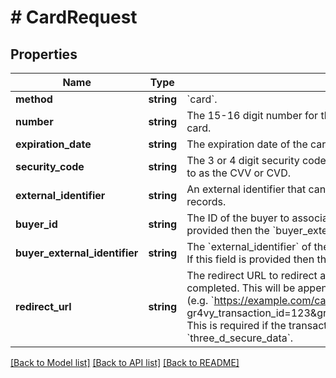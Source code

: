 # # CardRequest

## Properties

Name | Type | Description | Notes
------------ | ------------- | ------------- | -------------
**method** | **string** | &#x60;card&#x60;. |
**number** | **string** | The 15-16 digit number for this card as it can be found on the front of the card. |
**expiration_date** | **string** | The expiration date of the card, formatted &#x60;MM/YY&#x60;. |
**security_code** | **string** | The 3 or 4 digit security code often found on the card. This often referred to as the CVV or CVD. |
**external_identifier** | **string** | An external identifier that can be used to match the card against your own records. | [optional]
**buyer_id** | **string** | The ID of the buyer to associate this payment method to. If this field is provided then the &#x60;buyer_external_identifier&#x60; field needs to be unset. | [optional]
**buyer_external_identifier** | **string** | The &#x60;external_identifier&#x60; of the buyer to associate this payment method to. If this field is provided then the &#x60;buyer_id&#x60; field needs to be unset. | [optional]
**redirect_url** | **string** | The redirect URL to redirect a buyer after a 3D Secure flow has been completed. This will be appended with both a transaction ID and status (e.g. &#x60;https://example.com/callback? gr4vy_transaction_id&#x3D;123&amp;gr4vy_transaction_status&#x3D;capture_succeeded&#x60;). This is required if the transaction request body does not include &#x60;three_d_secure_data&#x60;. | [optional]

[[Back to Model list]](../../README.md#models) [[Back to API list]](../../README.md#endpoints) [[Back to README]](../../README.md)
